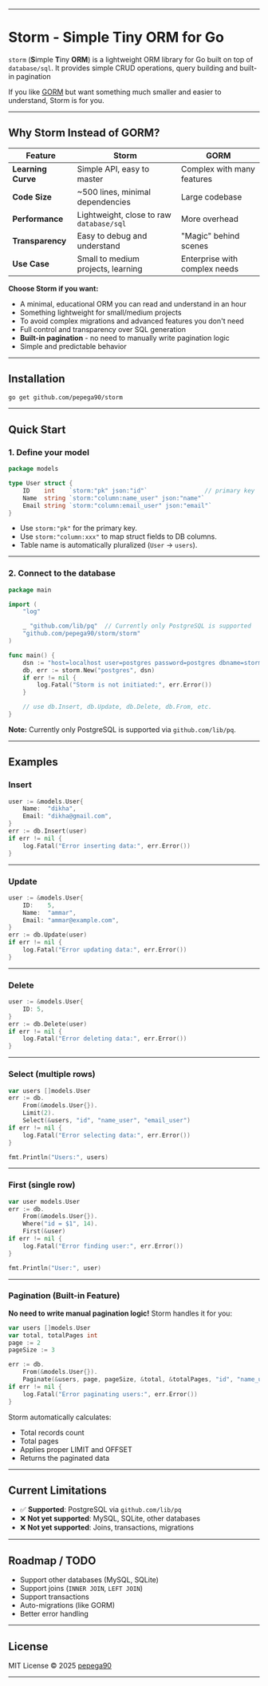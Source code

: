 
---
# Storm - Simple Tiny ORM for Go

`storm` (**S**imple **T**iny **ORM**) is a lightweight ORM library for Go built on top of `database/sql`.
It provides simple CRUD operations, query building and built-in pagination

If you like [GORM](https://gorm.io/) but want something much smaller and easier to understand, Storm is for you.

---

## Why Storm Instead of GORM?

| Feature | Storm | GORM |
|---------|-------|------|
| **Learning Curve** | Simple API, easy to master | Complex with many features |
| **Code Size** | ~500 lines, minimal dependencies | Large codebase |
| **Performance** | Lightweight, close to raw `database/sql` | More overhead |
| **Transparency** | Easy to debug and understand | "Magic" behind scenes |
| **Use Case** | Small to medium projects, learning | Enterprise with complex needs |

**Choose Storm if you want:**
- A minimal, educational ORM you can read and understand in an hour
- Something lightweight for small/medium projects
- To avoid complex migrations and advanced features you don't need
- Full control and transparency over SQL generation
- **Built-in pagination** - no need to manually write pagination logic
- Simple and predictable behavior

---

## Installation

```bash
go get github.com/pepega90/storm
```

---

## Quick Start

### 1. Define your model

```go
package models

type User struct {
	ID    int    `storm:"pk" json:"id"`                // primary key
	Name  string `storm:"column:name_user" json:"name"`
	Email string `storm:"column:email_user" json:"email"`
}
```

* Use `storm:"pk"` for the primary key.
* Use `storm:"column:xxx"` to map struct fields to DB columns.
* Table name is automatically pluralized (`User` → `users`).

---

### 2. Connect to the database

```go
package main

import (
	"log"

	_ "github.com/lib/pq"  // Currently only PostgreSQL is supported
	"github.com/pepega90/storm/storm"
)

func main() {
	dsn := "host=localhost user=postgres password=postgres dbname=storm_db port=5432 sslmode=disable"
	db, err := storm.New("postgres", dsn)
	if err != nil {
		log.Fatal("Storm is not initiated:", err.Error())
	}

	// use db.Insert, db.Update, db.Delete, db.From, etc.
}
```

**Note:** Currently only PostgreSQL is supported via `github.com/lib/pq`.

---

## Examples

### Insert

```go
user := &models.User{
	Name:  "dikha",
	Email: "dikha@gmail.com",
}
err := db.Insert(user)
if err != nil {
	log.Fatal("Error inserting data:", err.Error())
}
```

---

### Update

```go
user := &models.User{
	ID:    5,
	Name:  "ammar",
	Email: "ammar@example.com",
}
err := db.Update(user)
if err != nil {
	log.Fatal("Error updating data:", err.Error())
}
```

---

### Delete

```go
user := &models.User{
	ID: 5,
}
err := db.Delete(user)
if err != nil {
	log.Fatal("Error deleting data:", err.Error())
}
```

---

### Select (multiple rows)

```go
var users []models.User
err := db.
	From(&models.User{}).
	Limit(2).
	Select(&users, "id", "name_user", "email_user")
if err != nil {
	log.Fatal("Error selecting data:", err.Error())
}

fmt.Println("Users:", users)
```

---

### First (single row)

```go
var user models.User
err := db.
	From(&models.User{}).
	Where("id = $1", 14).
	First(&user)
if err != nil {
	log.Fatal("Error finding user:", err.Error())
}

fmt.Println("User:", user)
```

---

### Pagination (Built-in Feature)

**No need to write manual pagination logic!** Storm handles it for you:

```go
var users []models.User
var total, totalPages int
page := 2
pageSize := 3

err := db.
	From(&models.User{}).
	Paginate(&users, page, pageSize, &total, &totalPages, "id", "name_user")
if err != nil {
	log.Fatal("Error paginating users:", err.Error())
}
```

Storm automatically calculates:
- Total records count
- Total pages
- Applies proper LIMIT and OFFSET
- Returns the paginated data

---

## Current Limitations

- ✅ **Supported**: PostgreSQL via `github.com/lib/pq`
- ❌ **Not yet supported**: MySQL, SQLite, other databases
- ❌ **Not yet supported**: Joins, transactions, migrations

---

## Roadmap / TODO

* Support other databases (MySQL, SQLite)
* Support joins (`INNER JOIN`, `LEFT JOIN`)
* Support transactions
* Auto-migrations (like GORM)
* Better error handling

---

## License

MIT License © 2025 [pepega90](https://github.com/pepega90)

---
